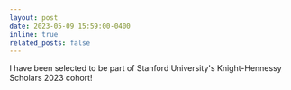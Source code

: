 ```yaml
---
layout: post
date: 2023-05-09 15:59:00-0400
inline: true
related_posts: false
---
```


I have been selected to be part of Stanford University's Knight-Hennessy Scholars 2023 cohort!
